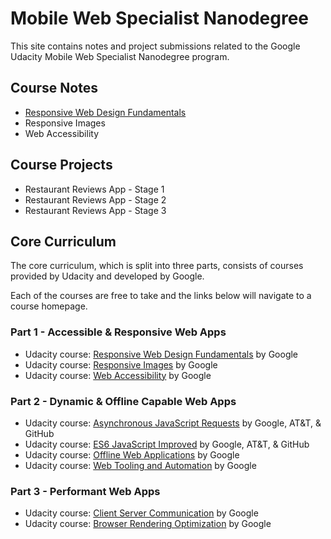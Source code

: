 <!-- markdownlint-disable MD022 MD024 MD032 -->
# Mobile Web Specialist Nanodegree
This site contains notes and project submissions related to the Google Udacity Mobile Web Specialist Nanodegree program.

## Course Notes
- [Responsive Web Design Fundamentals](course-notes/responsive-web-design-fundamentals.html)
- Responsive Images
- Web Accessibility

## Course Projects

- Restaurant Reviews App - Stage 1
- Restaurant Reviews App - Stage 2
- Restaurant Reviews App - Stage 3

## Core Curriculum
The core curriculum, which is split into three parts, consists of courses provided by Udacity and developed by Google.

Each of the courses are free to take and the links below will navigate to a course homepage.

### Part 1 - Accessible & Responsive Web Apps
- Udacity course: [Responsive Web Design Fundamentals](https://www.udacity.com/course/responsive-web-design-fundamentals--ud893) by Google
- Udacity course: [Responsive Images](https://www.udacity.com/course/responsive-images--ud882) by Google
- Udacity course: [Web Accessibility](https://www.udacity.com/course/web-accessibility--ud891) by Google

### Part 2 - Dynamic & Offline Capable Web Apps
- Udacity course: [Asynchronous JavaScript Requests](https://www.udacity.com/course/asynchronous-javascript-requests--ud109) by Google, AT&T, & GitHub
- Udacity course: [ES6 JavaScript Improved](https://www.udacity.com/course/es6-javascript-improved--ud356) by Google, AT&T, & GitHub
- Udacity course: [Offline Web Applications](https://www.udacity.com/course/offline-web-applications--ud899) by Google
- Udacity course: [Web Tooling and Automation](https://www.udacity.com/course/web-tooling-automation--ud892) by Google

### Part 3 - Performant Web Apps
- Udacity course: [Client Server Communication](https://www.udacity.com/course/client-server-communication--ud897) by Google
- Udacity course: [Browser Rendering Optimization](https://www.udacity.com/course/browser-rendering-optimization--ud860) by Google